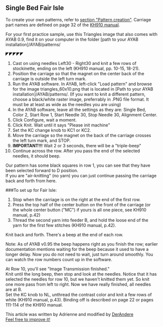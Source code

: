 
## Single Bed Fair Isle

To create your own patterns, refer to [section "Pattern creation"](../pattern_image_creation.md). 
Carriage part names are defined on page 32 of the [KH910 manual](http://machineknittingetc.com/brother-kh910-user-guide.html).

For your first practice sample, use this Triangles image that also comes with
AYAB 0.9, find it on your computer in the folder [path to your AYAB installation]/AYAB/patterns/ 

![triangles_60x10.png](img/dbj_2-color/triangles_60x10.png)

1. Cast on using needles Left30 - Right30 and knit a few rows of stockinette, ending on the left 
   (KH910 manual, pp. 10-15, 18-21).
1. Position the carriage so that the magnet on the center back of the carriage is outside the left turn mark.
1. Run the AYAB software. In AYAB, left-click "Load pattern" and browse for the image 
   triangles_60x10.png that is located in [Path to your AYAB installation]/AYAB/patterns/. 
   (If you want to knit a different pattern, choose a black/white raster image, 
   preferrably in .PNG file format. It must be at least as wide as the needles you are using)
1. In the AYAB software, leave all the settings as they are: 
   Single Bed, Color 2, Start Row 1, Start Needle 30, Stop Needle 30, Alignment Center.   
1. Click Configure, wait a moment.
1. Click Knit. Wait until it says "Please init machine"
1. Set the KC change knob to KC1 or KC2.
1. Move the carriage so the magnet on the back of the carriage crosses the left turn mark, and STOP.
1. **IMPORTANT!!!** Wait 2 or 3 seconds, there will be a "triple-beep"
1. Continue across the row. After you pass the end of the selected needles, it should beep.

Our pattern has some black squares in row 1, you can see that they have been selected forward to D position.  
If you are "air-knitting" (no yarn) you can just continue passing the carriage back and forth from here.

###To set up for Fair Isle:

1. Stop when the carriage is on the right at the end of the first row.
2. Press the top half of the center button on the front of the carriage (or the whole center button ("MC") if yours is all one piece, see KH910 manual, p.42)
3. Thread the second yarn into feeder B, and hold the loose end of the yarn for the first few stitches (KH910 manual, p.42).

Knit back and forth. There's a beep at the end of each row.

Note: As of AYAB v0.95 the beep happens right as you finish the row; earlier documentation mentions waiting for the beep because it used to have a longer delay. Now you do not need to wait, just turn around smoothly. You can watch the row numbers count up in the software.

At Row 10, you'll see "Image Transmission finished."  
Knit until the long beep, then stop and look at the needles. Notice that it has selected the needles for row 10, but we haven't knitted them yet. So knit one more pass from left to right. Now we have really finished, all needles are at B.  
Set the KC knob to NL, unthread the contrast color and knit a few rows of white (KH910 manual, p.43).
Binding off is described on page 22 or pages 111-114 of the KH910 manual.


This article was written by Adrienne and modified by [DerAndere](https://it-by-derandere.blogspot.com/p/blog-page_46.html)  
[Feel free to improve it!](https://github.com/AllYarnsAreBeautiful/ayab-manual)